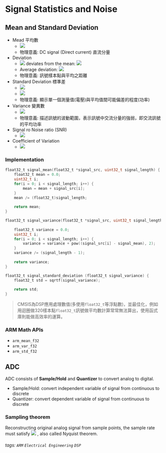 # Signal Statistics and Noise

<!-- 
<img src="https://latex.codecogs.com/gif.latex?" /> 

<img src="https://render.githubusercontent.com/render/math?math=e^{i \pi} = -1">
-->

<!-- 

<img src="https://render.githubusercontent.com/render/math?math=\LARGE XXX" />

-->



## Mean and Standard Deviation

* Mead 平均數
    * <img src="https://render.githubusercontent.com/render/math?math=\LARGE  \mu = \frac{1}{N}\sum^{N-1}_{i=0}x_i = \frac{x_0 + x_1 + \dots + x_{N-1}}{N}">
    * 物理意義: DC signal (Direct current) 直流分量
* Deviation
    * <img src="https://render.githubusercontent.com/render/math?math=\large i" />  deviates from the mean: <img src="https://render.githubusercontent.com/render/math?math=\large |x_i - \mu|" /> 
    * Average deviation: <img src="https://render.githubusercontent.com/render/math?math=\LARGE \frac{1}{N-1}\sum^{N-1}_{i=0}|x_i - \mu|" /> 
    * 物理意義: 訊號樣本點與平均之距離
* Standard Deviation 標準差
    * <img src="https://render.githubusercontent.com/render/math?math=\large {\color{Red} P} \propto {\color{Orange} V^{{\color{Orange}2}}}" /> 
    * <img src="https://render.githubusercontent.com/render/math?math=\LARGE {\color{Red} \sigma} = R.M.S = \sqrt{\frac{1}{N-1}\sum^{N-1}_{i=0}(x_i - {\color{Orange} \mu})^{\color{Orange} 2}}" /> 
    * 物理意義: 顯示單一個測量值(電壓)與平均值間可能偏差的程度(功率)
* Variance 變異數
    * <img src="https://render.githubusercontent.com/render/math?math=\LARGE {\color{Red} \sigma^{\color{Red}2}}$ = $\frac{1}{N-1}\sum^{N-1}_{i=0}(x_i - {\color{Orange} \mu})^{\color{Orange} 2}" /> 
    * 物理意義: 描述訊號的波動範圍，表示訊號中交流分量的強弱，即交流訊號的平均功率
* Signal ro Noise ratio (SNR)
    * <img src="https://render.githubusercontent.com/render/math?math=\LARGE SNR = \frac{\mu}{\sigma}" /> 
* Coefficient of Variation
    * <img src="https://render.githubusercontent.com/render/math?math=\LARGE CV = \frac{\mu}{\sigma} \times 100" /> 

### Implementation

```c
float32_t signal_mean(float32_t *signal_src, uint32_t signal_length) {
    float32_t mean = 0.0;
    uint32_t i;
    for(i = 0; i < signal_length; i++) {
        mean = mean + signal_src[i];
    }
    mean /= (float32_t)signal_length;
    
    return mean;
}
```

```c
float32_t signal_variance(float32_t *signal_src, uint32_t signal_length, float32_t signal_mean) {
    
    float32_t variance = 0.0;
    uint32_t i;
    for(i = 0; i < signal_length; i++) {
        variance = variance + pow((signal_src[i] - signal_mean), 2);
    }
    variance /= (signal_length - 1);
    
    return variance;
}
```
```c
float32_t signal_standard_deviation (float32_t signal_variance) {
    float32_t std = sqrtf(signal_variance);
    
    return std;
}
```


> CMSIS為DSP應用處理數值(多使用`float32_t`等浮點數)，並最佳化，例如用迴圈做320樣本點`float32_t`訊號做平均數計算常常無法算出，使用函式庫則能做高效率的運算。


### ARM Math APIs

* `arm_mean_f32`
* `arm_var_f32`
* `arm_std_f32`


## ADC

ADC consists of **Sample/Hold** and **Quantizer** to convert analog to digital.
* Sample/Hold: convert independent variable of signal from continuous to discrete 
* Quantizer: convert dependent variable of signal from continuous to discrete

### Sampling theorem

Reconstructing original analog signal from sample points, the sample rate must satisfy <img src="https://render.githubusercontent.com/render/math?math=\large f_s \geq 2f_{max}" /> , also called Nyquist theorem.






###### tags: `ARM` `Electrical Engineering` `DSP`

